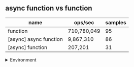 ## async function vs function

|name|ops/sec|samples|
|-|-|-|
|function|710,780,049|95|
|[async] async function|9,867,310|86|
|[async] function|207,201|31|


<details>
<summary>Environment</summary>

* __Machine:__ linux x64 | 2 vCPUs | 6.8GB Mem
* __Run:__ Fri Oct 27 2023 00:23:22 GMT+0000 (Coordinated Universal Time)
</details>

<!--
{"environment":{"platform":"linux","arch":"x64","cpus":2,"totalMemory":6.759746551513672},"benchmarks":[{"name":"function","opsSec":710780048.5947919,"samples":6},{"name":"[async] async function","opsSec":9867309.731914796,"samples":8},{"name":"[async] function","opsSec":207201.43697025065,"samples":3}]}-->
